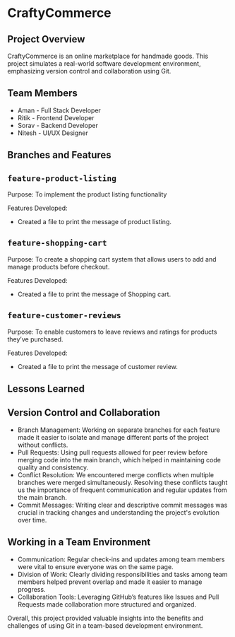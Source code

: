 # CraftyCommerce

## Project Overview

CraftyCommerce is an online marketplace for handmade goods. This project simulates a real-world software development environment, emphasizing version control and collaboration using Git.

## Team Members

- Aman - Full Stack Developer
- Ritik - Frontend Developer
- Sorav - Backend Developer
- Nitesh - UI/UX Designer

## Branches and Features

## `feature-product-listing`

Purpose: To implement the product listing functionality

Features Developed:

- Created a file to print the message of product listing.


## `feature-shopping-cart`

Purpose: To create a shopping cart system that allows users to add and manage products before checkout.

Features Developed:

- Created a file to print the message of Shopping cart.


## `feature-customer-reviews`

Purpose: To enable customers to leave reviews and ratings for products they’ve purchased.

Features Developed:

- Created a file to print the message of customer review.


## Lessons Learned

## Version Control and Collaboration

- Branch Management: Working on separate branches for each feature made it easier to isolate and manage different parts of the project without conflicts.
- Pull Requests: Using pull requests allowed for peer review before merging code into the main branch, which helped in maintaining code quality and consistency.
- Conflict Resolution: We encountered merge conflicts when multiple branches were merged simultaneously. Resolving these conflicts taught us the importance of frequent communication and regular updates from the main branch.
- Commit Messages: Writing clear and descriptive commit messages was crucial in tracking changes and understanding the project's evolution over time.

## Working in a Team Environment

- Communication: Regular check-ins and updates among team members were vital to ensure everyone was on the same page.
- Division of Work: Clearly dividing responsibilities and tasks among team members helped prevent overlap and made it easier to manage progress.
- Collaboration Tools: Leveraging GitHub’s features like Issues and Pull Requests made collaboration more structured and organized.

Overall, this project provided valuable insights into the benefits and challenges of using Git in a team-based development environment.
